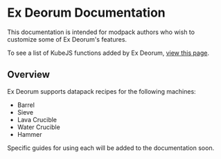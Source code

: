 # Ex Deorum Documentation

This documentation is intended for modpack authors who wish to customize some of Ex Deorum's features.

To see a list of KubeJS functions added by Ex Deorum, [view this page](/docs/kubejs.md).

## Overview
Ex Deorum supports datapack recipes for the following machines:
* Barrel
* Sieve
* Lava Crucible
* Water Crucible
* Hammer

Specific guides for using each will be added to the documentation soon.